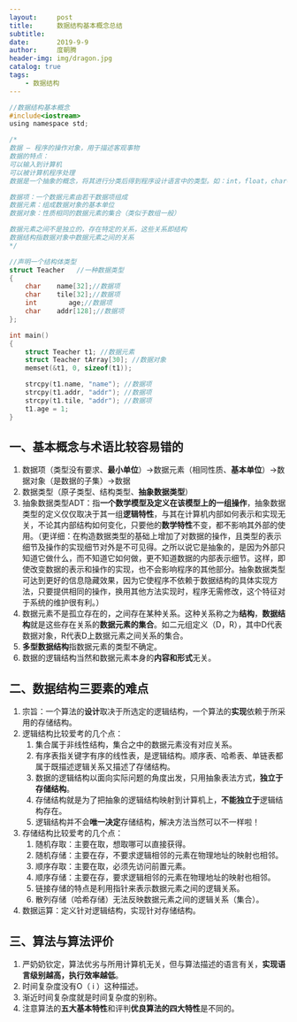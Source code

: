 ```yaml
---
layout:     post
title:      数据结构基本概念总结
subtitle:   
date:       2019-9-9
author:     度朝腾
header-img: img/dragon.jpg
catalog: true
tags:
    - 数据结构
---
```


```c
//数据结构基本概念
#include<iostream>
using namespace std;

/*
数据 – 程序的操作对象，用于描述客观事物
数据的特点：
可以输入到计算机
可以被计算机程序处理
数据是一个抽象的概念，将其进行分类后得到程序设计语言中的类型。如：int，float，char等等

数据项：一个数据元素由若干数据项组成
数据元素：组成数据对象的基本单位
数据对象：性质相同的数据元素的集合（类似于数组一般）

数据元素之间不是独立的，存在特定的关系，这些关系即结构
数据结构指数据对象中数据元素之间的关系
*/

//声明一个结构体类型
struct Teacher   //一种数据类型
{
    char    name[32];//数据项
    char    tile[32];//数据项
    int        age;//数据项
    char    addr[128];//数据项
};

int main()
{
    struct Teacher t1; //数据元素
    struct Teacher tArray[30]; //数据对象
    memset(&t1, 0, sizeof(t1));

    strcpy(t1.name, "name"); //数据项
    strcpy(t1.addr, "addr"); //数据项
    strcpy(t1.tile, "addr"); //数据项
    t1.age = 1;
}
```

## 一、基本概念与术语比较容易错的

1. 数据项（类型没有要求、**最小单位**）->数据元素（相同性质、**基本单位**）->数据对象（是数据的子集）->数据
2. 数据类型（原子类型、结构类型、**抽象数据类型**）
3. 抽象数据类型ADT：指**一个数学模型及定义在该模型上的一组操作**，抽象数据类型的定义仅仅取决于其一组**逻辑特性**，与其在计算机内部如何表示和实现无关，不论其内部结构如何变化，只要他的**数学特性**不变，都不影响其外部的使用。（更详细：在构造数据类型的基础上增加了对数据的操作，且类型的表示细节及操作的实现细节对外是不可见得。之所以说它是抽象的，是因为外部只知道它做什么，而不知道它如何做，更不知道数据的内部表示细节。这样，即使改变数据的表示和操作的实现，也不会影响程序的其他部分。抽象数据类型可达到更好的信息隐藏效果，因为它使程序不依赖于数据结构的具体实现方法，只要提供相同的操作，换用其他方法实现时，程序无需修改，这个特征对于系统的维护很有利。）
4. 数据元素不是孤立存在的，之间存在某种关系。这种关系称之为**结构**，**数据结构**就是这些存在关系的**数据元素的集合**。如二元组定义（D，R），其中D代表数据对象，R代表D上数据元素之间关系的集合。
5. **多型数据结构**指数据元素的类型不确定。
6. 数据的逻辑结构当然和数据元素本身的**内容和形式**无关。

## 二、数据结构三要素的难点

1. 宗旨：一个算法的**设计**取决于所选定的逻辑结构，一个算法的**实现**依赖于所采用的存储结构。
2. 逻辑结构比较爱考的几个点：
   1. 集合属于非线性结构，集合之中的数据元素没有对应关系。
   2. 有序表指关键字有序的线性表，是逻辑结构。顺序表、哈希表、单链表都属于既描述逻辑关系又描述了存储结构。
   3. 数据的逻辑结构以面向实际问题的角度出发，只用抽象表法方式，**独立于存储结构**。
   4. 存储结构就是为了把抽象的逻辑结构映射到计算机上，**不能独立于**逻辑结构存在。
   5. 逻辑结构并不会**唯一决定**存储结构，解决方法当然可以不一样啦！
3. 存储结构比较爱考的几个点：
   1. 随机存取：主要在取，想取哪可以直接获得。
   2. 随机存储：主要在存，不要求逻辑相邻的元素在物理地址的映射也相邻。
   3. 顺序存取：主要在取，必须先访问前置元素。
   4. 顺序存储：主要在存，要求逻辑相邻的元素在物理地址的映射也相邻。
   5. 链接存储的特点是利用指针来表示数据元素之间的逻辑关系。
   6. 散列存储（哈希存储）无法反映数据元素之间的逻辑关系（集合）。
4. 数据运算：定义针对逻辑结构，实现针对存储结构。

## 三、算法与算法评价

1. 严奶奶钦定，算法优劣与所用计算机无关，但与算法描述的语言有关，**实现语言级别越高，执行效率越低**。
2. 时间复杂度没有O（ i ）这种描述。
3. 渐近时间复杂度就是时间复杂度的别称。
4. 注意算法的**五大基本特性**和评判**优良算法的四大特性**是不同的。
